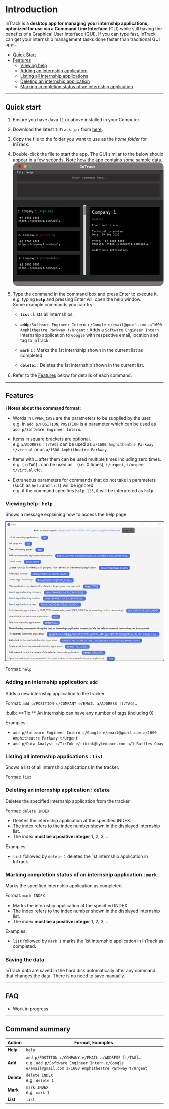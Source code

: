 # Introduction

InTrack is a **desktop app for managing your internship applications, optimized for use via a Command Line Interface** (CLI) while still having the benefits of a Graphical User Interface (GUI). If you can type fast, InTrack can get your internship management tasks done faster than traditional GUI apps.


- [Quick Start](#quick-start)
- [Features](#features)
  * [Viewing help](#viewing-help--help)
  * [Adding an internship application](#adding-an-internship-application-add)
  * [Listing all internship applications](#listing-all-internship-applications--list)
  * [Deleting an internship application](#deleting-an-internship-application--delete)
  * [Marking completion status of an internship application](#marking-completion-status-of-an-internship-application--mark)

--------------------------------------------------------------------------------------------------------------------

## Quick start

1. Ensure you have Java `11` or above installed in your Computer.

1. Download the latest `InTrack.jar` from [here](https://github.com/AY2223S1-CS2103T-T11-2/tp).

1. Copy the file to the folder you want to use as the _home folder_ for InTrack.

1. Double-click the file to start the app. The GUI similar to the below should appear in a few seconds. Note how the app contains some sample data.<br>
   ![Ui](images/Ui.png)

1. Type the command in the command box and press Enter to execute it. e.g. typing **`help`** and pressing Enter will open the help window.<br>
   Some example commands you can try:

   * **`list`** : Lists all internships.

   * **`add`**`p/Software Engineer Intern c/Google e/email@gmail.com a/1600 Amphitheatre Parkway t/Urgent` : Adds a `Software Engineer Intern` internship application to `Google` with respective email, location and tag to InTrack.

   * **`mark`** `1` : Marks the 1st internship shown in the current list as completed

   * **`delete`**`1` : Deletes the 1st internship shown in the current list.

1. Refer to the [Features](#features) below for details of each command.

--------------------------------------------------------------------------------------------------------------------

## Features

<div markdown="block" class="alert alert-info">

**:information_source: Notes about the command format:**<br>

* Words in `UPPER_CASE` are the parameters to be supplied by the user.<br>
  e.g. in `add p/POSITION`, `POSITION` is a parameter which can be used as `add p/Software Engineer Intern`.

* Items in square brackets are optional.<br>
  e.g `a/ADDRESS [t/TAG]` can be used as `a/1600 Amphitheatre Parkway t/virtual` or as `a/1600 Amphitheatre Parkway`.

* Items with `…` after them can be used multiple times including zero times.<br>
  e.g. `[t/TAG]…​` can be used as ` ` (i.e. 0 times), `t/urgent`, `t/urgent t/virtual` etc.

* Extraneous parameters for commands that do not take in parameters (such as `help` and `list`) will be ignored.<br>
  e.g. if the command specifies `help 123`, it will be interpreted as `help`.

</div>

### Viewing help : `help`

Shows a message explaining how to access the help page.

![help message](images/helpMessage.png)

Format: `help`


### Adding an internship application: `add`

Adds a new internship application to the tracker.

Format: `add p/POSITION c/COMPANY e/EMAIL a/ADDRESS [t/TAG]…`

<div markdown="span" class="alert alert-primary">:bulb: **Tip:**
An internship can have any number of tags (including 0)
</div>

Examples:
* `add p/Software Engineer Intern c/Google e/email@gmail.com a/1600 Amphitheatre Parkway t/Urgent`
* `add p/Data Analyst c/TikTok e/tiktok@bytedance.com a/1 Raffles Quay`

### Listing all internship applications : `list`

Shows a list of all internship applications in the tracker.

Format: `list`

### Deleting an internship application : `delete`

Deletes the specified internship application from the tracker.

Format: `delete INDEX`

* Deletes the internship application at the specified INDEX.
* The index refers to the index number shown in the displayed internship list.
* The index **must be a positive integer** 1, 2, 3, …
  
Examples:
* `list` followed by `delete 1` deletes the 1st internship application in InTrack.

### Marking completion status of an internship application : `mark`

Marks the specified internship application as completed.

Format: `mark INDEX`

* Marks the internship application at the specified INDEX.
* The index refers to the index number shown in the displayed internship list.
* The index **must be a positive integer** 1, 2, 3, …

Examples:
* `list` followed by `mark 1` marks the 1st internship application in InTrack as completed.

### Saving the data

InTrack data are saved in the hard disk automatically after any command that changes the data. There is no need to save manually.

--------------------------------------------------------------------------------------------------------------------

## FAQ

- Work in progress

--------------------------------------------------------------------------------------------------------------------

## Command summary

Action | Format, Examples
--------|------------------
**Help** | `help`
**Add** | `add p/POSITION c/COMPANY e/EMAIL a/ADDRESS [t/TAG]…` <br> e.g., `add p/Software Engineer Intern c/Google e/email@gmail.com a/1600 Amphitheatre Parkway t/Urgent`
**Delete** | `delete INDEX`<br> e.g., `delete 1`
**Mark** | `mark INDEX`<br> e.g., `mark 1`
**List** | `list`

